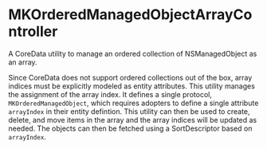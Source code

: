 # MKOrderedManagedObjectArrayController

A CoreData utility to manage an ordered collection of NSManagedObject as an array.

Since CoreData does not support ordered collections out of the box, array indices 
must be explicitly modeled as entity attributes. This utility manages the assignment
of the array index. It defines a single protocol, `MKOrderedManagedObject`, which requires adopters
to define a single attribute `arrayIndex` in their entity defintion. 
This utility can then be used to create, delete, and move items in the array 
and the array indices will be updated as needed. The objects can then 
be fetched using a SortDescriptor based on `arrayIndex`. 
